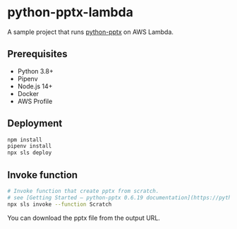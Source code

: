 # python-pptx-lambda

A sample project that runs [python-pptx](https://python-pptx.readthedocs.io/en/latest/index.html) on AWS Lambda.

## Prerequisites

- Python 3.8+
- Pipenv
- Node.js 14+
- Docker
- AWS Profile

## Deployment

```sh
npm install
pipenv install
npx sls deploy
```

## Invoke function

```sh
# Invoke function that create pptx from scratch.
# see [Getting Started — python-pptx 0.6.19 documentation](https://python-pptx.readthedocs.io/en/latest/user/quickstart.html#hello-world-example)
npx sls invoke --function Scratch
```

You can download the pptx file from the output URL.
